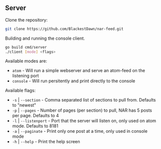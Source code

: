 ## Server

Clone the repository:

```bash
git clone https://github.com/BlackestDawn/nar-feed.git
```

Building and running the console client.

```bash
go build cmd/server
./client [mode] <flags>
```

Available modes are:

* `atom` - Will run a simple webserver and serve an atom-feed on the listening port
* `console` - Will run persitently and print directly to the console

Available flags:

* `-s` | `--section` - Comma separated list of sections to pull from. Defaults to "newest"
* `-p` | `--pages` - Number of pages (per section) to pull, NAR has 5 posts per page. Defaults to 4
* `-l` | `--listenport` - Port that the server will listen on, only used on atom mode. Defaults to 8181
* `-a` | `--paginate` - Print only one post at a time, only used in console mode
* `-h` | `--help` - Print the help screen

